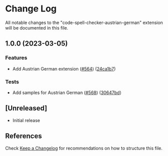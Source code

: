 # Change Log

All notable changes to the "code-spell-checker-austrian-german" extension will be documented in this file.

## 1.0.0 (2023-03-05)


### Features

* Add Austrian German extension ([#564](https://github.com/streetsidesoftware/vscode-cspell-dict-extensions/issues/564)) ([24ca1b7](https://github.com/streetsidesoftware/vscode-cspell-dict-extensions/commit/24ca1b77ccdce5acbcf2837bd09b8fc2c06546b2))


### Tests

* Add samples for Austrian German ([#568](https://github.com/streetsidesoftware/vscode-cspell-dict-extensions/issues/568)) ([30647bd](https://github.com/streetsidesoftware/vscode-cspell-dict-extensions/commit/30647bdd9731f520f1736823c44da186970d1b7b))

## [Unreleased]

- Initial release

## References

Check [Keep a Changelog](http://keepachangelog.com/) for recommendations on how to structure this file.
